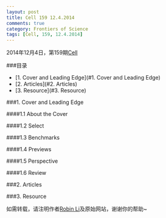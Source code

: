 ```yaml
---
layout: post
title: Cell 159 12.4.2014
comments: true
category: Frontiers of Science
tags: [Cell, 159, 12.4.2014]
---
```


2014年12月4日，第159期[Cell](http://www.cell.com/cell/issue?pii=S0092-8674%2814%29X0025-5)

<!-- more -->

###目录
<!-- MarkdownTOC depth=4 -->
- [1. Cover and Leading Edge](#1. Cover and Leading Edge)
- [2. Articles](#2. Articles)
- [3. Resource](#3. Resource)
<!-- /MarkdownTOC -->

<a name="1. Cover and Leading Edge" />

###1. Cover and Leading Edge

####1.1 About the Cover

####1.2 Select

####1.3 Benchmarks

####1.4 Previews

####1.5 Perspective

####1.6 Review

<a name="2. Articles" />

###2. Articles

<a name="3. Resource" />

###3. Resource

如需转载，请注明作者[Robin Li](https://pureice.github.com)及原始网站，谢谢你的帮助~